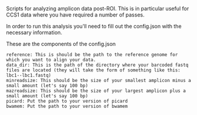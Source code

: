 Scripts for analyzing amplicon data post-ROI. This is in particular useful for CCS1 data where you have required a number of passes.

In order to run this analysis you'll need to fill out the config.json with the necessary information.

These are the components of the config.json

```
reference: This is should be the path to the reference genome for which you want to align your data.
data_dir: This is the path of the directory where your barcoded fastq files are located (they will take the form of something like this: lbc1--lbc1.fastq) 
minreadsize: This should be the size of your smallest amplicon minus a small amount (let's say 100 bp)
mazreadsize: This should be the size of your largest amplicon plus a small amount (let's say 100 bp)
picard: Put the path to your version of picard
bwamem: Put the path to your version of bwamem
```
